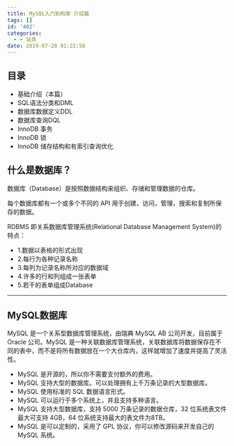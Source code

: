 ```yaml
---
title: MySQL入门到构架 介绍篇
tags: []
id: '402'
categories:
  - - 站务
date: 2019-07-28 01:22:58
---
```


## 目录

*   基础介绍（本篇）
*   SQL语法分类和DML
*   数据库数据定义DDL
*   数据库查询DQL
*   InnoDB 事务
*   InnoDB 锁
*   InnoDB 储存结构和有索引查询优化

## 什么是数据库？

数据库（Database）是按照数据结构来组织、存储和管理数据的仓库。

每个数据库都有一个或多个不同的 API 用于创建，访问，管理，搜索和复制所保存的数据。

RDBMS 即关系数据库管理系统(Relational Database Management System)的特点：

*   1.数据以表格的形式出现
*   2.每行为各种记录名称
*   3.每列为记录名称所对应的数据域
*   4.许多的行和列组成一张表单
*   5.若干的表单组成Database

* * *

## MySQL数据库

MySQL 是一个关系型数据库管理系统，由瑞典 MySQL AB 公司开发，目前属于 Oracle 公司。MySQL 是一种关联数据库管理系统，关联数据库将数据保存在不同的表中，而不是将所有数据放在一个大仓库内，这样就增加了速度并提高了灵活性。

*   MySQL 是开源的，所以你不需要支付额外的费用。
*   MySQL 支持大型的数据库。可以处理拥有上千万条记录的大型数据库。
*   MySQL 使用标准的 SQL 数据语言形式。
*   MySQL 可以运行于多个系统上，并且支持多种语言。
*   MySQL 支持大型数据库，支持 5000 万条记录的数据仓库，32 位系统表文件最大可支持 4GB，64 位系统支持最大的表文件为8TB。
*   MySQL 是可以定制的，采用了 GPL 协议，你可以修改源码来开发自己的 MySQL 系统。
